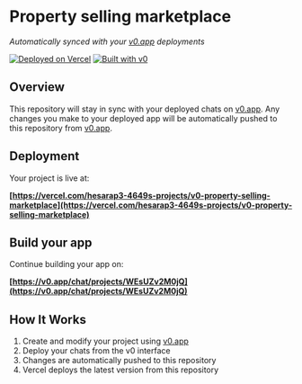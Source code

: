 # Property selling marketplace

*Automatically synced with your [v0.app](https://v0.app) deployments*

[![Deployed on Vercel](https://img.shields.io/badge/Deployed%20on-Vercel-black?style=for-the-badge&logo=vercel)](https://vercel.com/hesarap3-4649s-projects/v0-property-selling-marketplace)
[![Built with v0](https://img.shields.io/badge/Built%20with-v0.app-black?style=for-the-badge)](https://v0.app/chat/projects/WEsUZv2M0jQ)

## Overview

This repository will stay in sync with your deployed chats on [v0.app](https://v0.app).
Any changes you make to your deployed app will be automatically pushed to this repository from [v0.app](https://v0.app).

## Deployment

Your project is live at:

**[https://vercel.com/hesarap3-4649s-projects/v0-property-selling-marketplace](https://vercel.com/hesarap3-4649s-projects/v0-property-selling-marketplace)**

## Build your app

Continue building your app on:

**[https://v0.app/chat/projects/WEsUZv2M0jQ](https://v0.app/chat/projects/WEsUZv2M0jQ)**

## How It Works

1. Create and modify your project using [v0.app](https://v0.app)
2. Deploy your chats from the v0 interface
3. Changes are automatically pushed to this repository
4. Vercel deploys the latest version from this repository